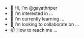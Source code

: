 - 👋 Hi, I’m @gayathriper
- 👀 I’m interested in ...
- 🌱 I’m currently learning ...
- 💞️ I’m looking to collaborate on ...
- 📫 How to reach me ...

<!---
gayathriper/gayathriper is a ✨ special ✨ repository because its `README.md` (this file) appears on your GitHub profile.
You can click the Preview link to take a look at your changes.
--->
